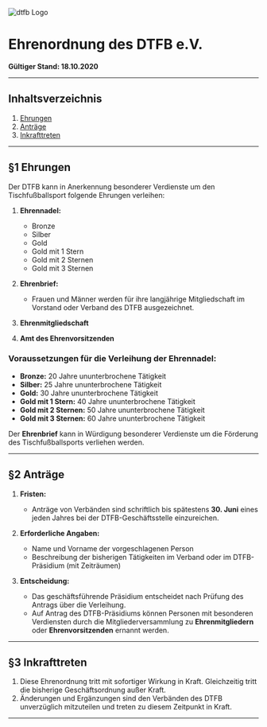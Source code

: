 ![dtfb Logo](images/dtfb-logo.png)

# Ehrenordnung des DTFB e.V.

**Gültiger Stand: 18.10.2020**

---

## Inhaltsverzeichnis

1. [Ehrungen](#ehrungen)
2. [Anträge](#anträge)
3. [Inkrafttreten](#inkrafttreten)

---

## §1 Ehrungen

Der DTFB kann in Anerkennung besonderer Verdienste um den Tischfußballsport folgende Ehrungen verleihen:

1. **Ehrennadel:**
   - Bronze
   - Silber
   - Gold
   - Gold mit 1 Stern
   - Gold mit 2 Sternen
   - Gold mit 3 Sternen

2. **Ehrenbrief:**
   - Frauen und Männer werden für ihre langjährige Mitgliedschaft im Vorstand oder Verband des DTFB ausgezeichnet.

3. **Ehrenmitgliedschaft**

4. **Amt des Ehrenvorsitzenden**

### Voraussetzungen für die Verleihung der Ehrennadel:

- **Bronze:** 20 Jahre ununterbrochene Tätigkeit
- **Silber:** 25 Jahre ununterbrochene Tätigkeit
- **Gold:** 30 Jahre ununterbrochene Tätigkeit
- **Gold mit 1 Stern:** 40 Jahre ununterbrochene Tätigkeit
- **Gold mit 2 Sternen:** 50 Jahre ununterbrochene Tätigkeit
- **Gold mit 3 Sternen:** 60 Jahre ununterbrochene Tätigkeit

Der **Ehrenbrief** kann in Würdigung besonderer Verdienste um die Förderung des Tischfußballsports verliehen werden.

---

## §2 Anträge

1. **Fristen:**
   - Anträge von Verbänden sind schriftlich bis spätestens **30. Juni** eines jeden Jahres bei der DTFB-Geschäftsstelle einzureichen.

2. **Erforderliche Angaben:**
   - Name und Vorname der vorgeschlagenen Person
   - Beschreibung der bisherigen Tätigkeiten im Verband oder im DTFB-Präsidium (mit Zeiträumen)

3. **Entscheidung:**
   - Das geschäftsführende Präsidium entscheidet nach Prüfung des Antrags über die Verleihung.
   - Auf Antrag des DTFB-Präsidiums können Personen mit besonderen Verdiensten durch die Mitgliederversammlung zu **Ehrenmitgliedern** oder **Ehrenvorsitzenden** ernannt werden.

---

## §3 Inkrafttreten

1. Diese Ehrenordnung tritt mit sofortiger Wirkung in Kraft. Gleichzeitig tritt die bisherige Geschäftsordnung außer Kraft.
2. Änderungen und Ergänzungen sind den Verbänden des DTFB unverzüglich mitzuteilen und treten zu diesem Zeitpunkt in Kraft.

---


